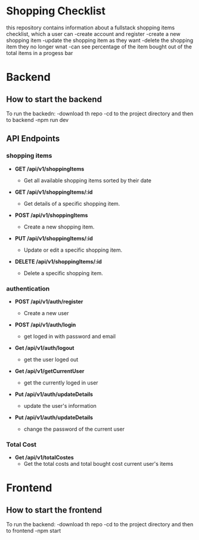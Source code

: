# Shopping Checklist

this repository contains information about a fullstack shopping items checklist, which a user can
-create account and register
-create a new shopping item
-update the shopping item as they want
-delete the shopping item they no longer wnat
-can see percentage of the item bought out of the total items in a progess bar

# Backend

## How to start the backend

To run the backedn:
-download th repo
-cd to the project directory and then to backend
-npm run dev

## API Endpoints

### shopping items

- **GET /api/v1/shoppingItems**

  - Get all available shopping items sorted by their date

- **GET /api/v1/shoppingItems/:id**

  - Get details of a specific shopping item.

- **POST /api/v1/shoppingItems**

  - Create a new shopping item.

- **PUT /api/v1/shoppingItems/:id**

  - Update or edit a specific shopping item.

- **DELETE /api/v1/shoppingItems/:id**
  - Delete a specific shopping item.

### authentication

- **POST /api/v1/auth/register**

  - Create a new user

- **POST /api/v1/auth/login**

  - get loged in with password and email

- **Get /api/v1/auth/logout**

  - get the user loged out

- **Get /api/v1/getCurrentUser**

  - get the currently loged in user

- **Put /api/v1/auth/updateDetails**

  - update the user's information

- **Put /api/v1/auth/updateDetails**
  - change the password of the current user

### Total Cost

- **Get /api/v1/totalCostes**
  - Get the total costs and total bought cost current user's items

# Frontend

## How to start the frontend

To run the backend:
-download th repo
-cd to the project directory and then to frontend
-npm start
